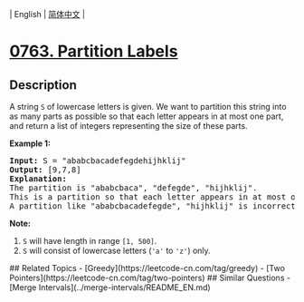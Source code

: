 
| English | [简体中文](README.md) |
# [0763. Partition Labels](https://leetcode-cn.com/problems/partition-labels/)
## Description
<p>
A string <code>S</code> of lowercase letters is given.  We want to partition this string into as many parts as possible so that each letter appears in at most one part, and return a list of integers representing the size of these parts.
</p><p>

<p><b>Example 1:</b><br />
<pre>
<b>Input:</b> S = "ababcbacadefegdehijhklij"
<b>Output:</b> [9,7,8]
<b>Explanation:</b>
The partition is "ababcbaca", "defegde", "hijhklij".
This is a partition so that each letter appears in at most one part.
A partition like "ababcbacadefegde", "hijhklij" is incorrect, because it splits S into less parts.
</pre>
</p>

<p><b>Note:</b><br><ol>
<li><code>S</code> will have length in range <code>[1, 500]</code>.</li>
<li><code>S</code> will consist of lowercase letters (<code>'a'</code> to <code>'z'</code>) only.</li>
</ol></p>
## Related Topics
- [Greedy](https://leetcode-cn.com/tag/greedy)
- [Two Pointers](https://leetcode-cn.com/tag/two-pointers)
## Similar Questions
- [Merge Intervals](../merge-intervals/README_EN.md)
